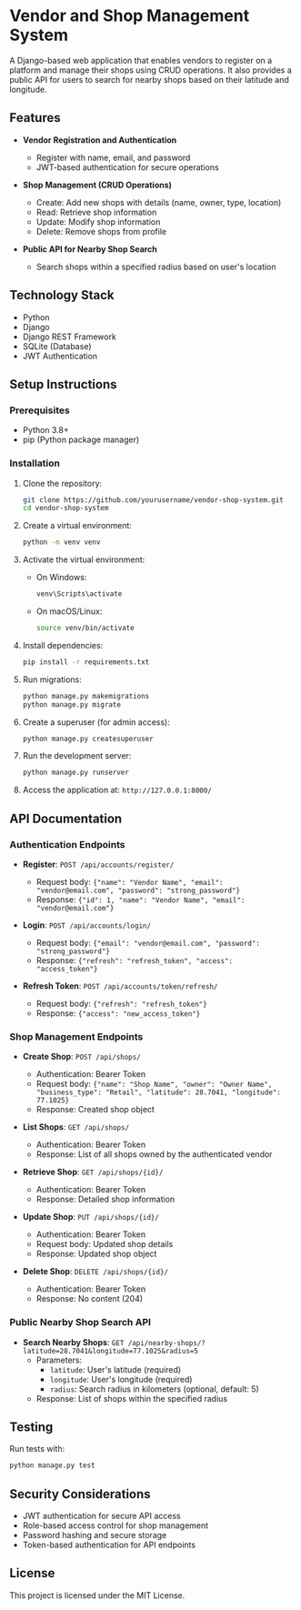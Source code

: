 # Vendor and Shop Management System

A Django-based web application that enables vendors to register on a platform and manage their shops using CRUD operations. It also provides a public API for users to search for nearby shops based on their latitude and longitude.

## Features

- **Vendor Registration and Authentication**
  - Register with name, email, and password
  - JWT-based authentication for secure operations

- **Shop Management (CRUD Operations)**
  - Create: Add new shops with details (name, owner, type, location)
  - Read: Retrieve shop information
  - Update: Modify shop information
  - Delete: Remove shops from profile

- **Public API for Nearby Shop Search**
  - Search shops within a specified radius based on user's location

## Technology Stack

- Python
- Django
- Django REST Framework
- SQLite (Database)
- JWT Authentication

## Setup Instructions

### Prerequisites

- Python 3.8+
- pip (Python package manager)

### Installation

1. Clone the repository:
   ```bash
   git clone https://github.com/yourusername/vendor-shop-system.git
   cd vendor-shop-system
   ```

2. Create a virtual environment:
   ```bash
   python -m venv venv
   ```

3. Activate the virtual environment:
   - On Windows:
     ```bash
     venv\Scripts\activate
     ```
   - On macOS/Linux:
     ```bash
     source venv/bin/activate
     ```

4. Install dependencies:
   ```bash
   pip install -r requirements.txt
   ```

5. Run migrations:
   ```bash
   python manage.py makemigrations
   python manage.py migrate
   ```

6. Create a superuser (for admin access):
   ```bash
   python manage.py createsuperuser
   ```

7. Run the development server:
   ```bash
   python manage.py runserver
   ```

8. Access the application at: `http://127.0.0.1:8000/`

## API Documentation

### Authentication Endpoints

- **Register**: `POST /api/accounts/register/`
  - Request body: `{"name": "Vendor Name", "email": "vendor@email.com", "password": "strong_password"}`
  - Response: `{"id": 1, "name": "Vendor Name", "email": "vendor@email.com"}`

- **Login**: `POST /api/accounts/login/`
  - Request body: `{"email": "vendor@email.com", "password": "strong_password"}`
  - Response: `{"refresh": "refresh_token", "access": "access_token"}`

- **Refresh Token**: `POST /api/accounts/token/refresh/`
  - Request body: `{"refresh": "refresh_token"}`
  - Response: `{"access": "new_access_token"}`

### Shop Management Endpoints

- **Create Shop**: `POST /api/shops/`
  - Authentication: Bearer Token
  - Request body: `{"name": "Shop Name", "owner": "Owner Name", "business_type": "Retail", "latitude": 28.7041, "longitude": 77.1025}`
  - Response: Created shop object

- **List Shops**: `GET /api/shops/`
  - Authentication: Bearer Token
  - Response: List of all shops owned by the authenticated vendor

- **Retrieve Shop**: `GET /api/shops/{id}/`
  - Authentication: Bearer Token
  - Response: Detailed shop information

- **Update Shop**: `PUT /api/shops/{id}/`
  - Authentication: Bearer Token
  - Request body: Updated shop details
  - Response: Updated shop object

- **Delete Shop**: `DELETE /api/shops/{id}/`
  - Authentication: Bearer Token
  - Response: No content (204)

### Public Nearby Shop Search API

- **Search Nearby Shops**: `GET /api/nearby-shops/?latitude=28.7041&longitude=77.1025&radius=5`
  - Parameters:
    - `latitude`: User's latitude (required)
    - `longitude`: User's longitude (required)
    - `radius`: Search radius in kilometers (optional, default: 5)
  - Response: List of shops within the specified radius

## Testing

Run tests with:
```bash
python manage.py test
```

## Security Considerations

- JWT authentication for secure API access
- Role-based access control for shop management
- Password hashing and secure storage
- Token-based authentication for API endpoints

## License

This project is licensed under the MIT License.